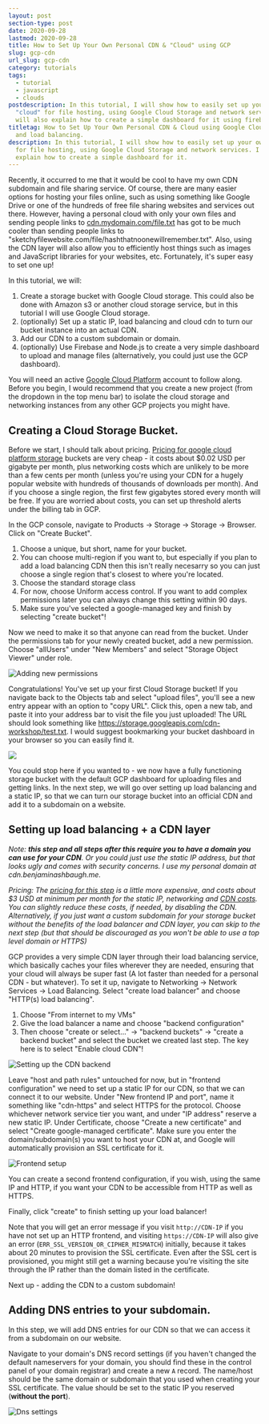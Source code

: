 ```yaml
---
layout: post
section-type: post
date: 2020-09-28
lastmod: 2020-09-28
title: How to Set Up Your Own Personal CDN & "Cloud" using GCP
slug: gcp-cdn
url_slug: gcp-cdn
category: tutorials
tags:
  - tutorial
  - javascript
  - clouds
postdescription: In this tutorial, I will show how to easily set up your own
  "cloud" for file hosting, using Google Cloud Storage and network services. I
  will also explain how to create a simple dashboard for it using firebase.
titletag: How to Set Up Your Own Personal CDN & Cloud using Google Cloud Storage
  and load balancing.
description: In this tutorial, I will show how to easily set up your own "cloud"
  for file hosting, using Google Cloud Storage and network services. I will also
  explain how to create a simple dashboard for it.
---
```

Recently, it occurred to me that it would be cool to have my own CDN subdomain and file sharing service. Of course, there are many easier options for hosting your files online, such as using something like Google Drive or one of the hundreds of free file sharing websites and services out there. However, having a personal cloud with only your own files and sending people links to [cdn.mydomain.com/file.txt](https://cdn.benjaminashbaugh.me/hello.txt) has got to be much cooler than sending people links to "sketchyfilewebsite.com/file/hashthatnoonewillremember.txt". Also, using the CDN layer will also allow you to efficiently host things such as images and JavaScript libraries for your websites, etc. Fortunately, it's super easy to set one up!

In this tutorial, we will:

1. Create a storage bucket with Google Cloud storage. This could also be done with Amazon s3 or another cloud storage service, but in this tutorial I will use Google Cloud storage.
2. (optionally) Set up a static IP, load balancing and cloud cdn to turn our bucket instance into an actual CDN.
3. Add our CDN to a custom subdomain or domain.
4. (optionally) Use Firebase and Node.js to create a very simple dashboard to upload and manage files (alternatively, you could just use the GCP dashboard).

You will need an active [Google Cloud Platform](https://console.cloud.google.com/) account to follow along. Before you begin, I would recommend that you create a new project (from the dropdown in the top menu bar) to isolate the cloud storage and networking instances from any other GCP projects you might have.

## Creating a Cloud Storage Bucket.

Before we start, I should talk about pricing. [Pricing for google cloud platform storage](https://cloud.google.com/storage/pricing) buckets are very cheap - it costs about $0.02 USD per gigabyte per month, plus networking costs which are unlikely to be more than a few cents per month (unless you're using your CDN for a hugely popular website with hundreds of thousands of downloads per month). And if you choose a single region, the first few gigabytes stored every month will be free. If you are worried about costs, you can set up threshold alerts under the billing tab in GCP.

In the GCP console, navigate to Products -> Storage -> Storage -> Browser. Click on "Create Bucket".

1. Choose a unique, but short, name for your bucket.
2. You can choose multi-region if you want to, but especially if you plan to add a load balancing CDN then this isn't really necesarry so you can just choose a single region that's closest to where you're located. 
3. Choose the standard storage class
4. For now, choose Uniform access control. If you want to add complex permissions later you can always change this setting within 90 days.
5. Make sure you've selected a google-managed key and finish by selecting "create bucket"!

Now we need to make it so that anyone can read from the bucket. Under the permissions tab for your newly created bucket, add a new permission. Choose "allUsers" under "New Members" and select "Storage Object Viewer" under role.

![Adding new permissions](/img/uploads/2020-09-28_13-28.png "Adding the new permission")

Congratulations! You've set up your first Cloud Storage bucket! If you navigate back to the Objects tab and select "upload files", you'll see a new entry appear with an option to "copy URL". Click this, open a new tab, and paste it into your address bar to visit the file you just uploaded! The URL should look something like <https://storage.googleapis.com/cdn-workshop/test.txt>. I would suggest bookmarking your bucket dashboard in your browser so you can easily find it.

![](/img/uploads/2020-09-28_13-33.png)

You could stop here if you wanted to - we now have a fully functioning storage bucket with the default GCP dashboard for uploading files and getting links. In the next step, we will go over setting up load balancing and a static IP, so that we can turn our storage bucket into an official CDN and add it to a subdomain on a website.

## Setting up load balancing + a CDN layer

*Note: **this step and all steps after this require you to have a domain you can use for your CDN**. Or you could just use the static IP address, but that looks ugly and comes with security concerns. I use my personal domain at cdn.benjaminashbaugh.me.*

*Pricing: The [pricing for this step](https://cloud.google.com/vpc/network-pricing) is a little more expensive, and costs about $3 USD at minimum per month for the static IP, networking and [CDN costs](https://cloud.google.com/cdn/pricing). You can slightly reduce these costs, if needed, by disabling the CDN. Alternatively, if you just want a custom subdomain for your storage bucket without the benefits of the load balancer and CDN layer, you can skip to the next step (but that should be discouraged as you won't be able to use a top level domain or HTTPS)*

GCP provides a very simple CDN layer through their load balancing service, which basically caches your files wherever they are needed, ensuring that your cloud will always be super fast (A lot faster than needed for a personal CDN - but whatever). To set it up, navigate to Networking -> Network Services -> Load Balancing. Select "create load balancer" and choose "HTTP(s) load balancing".

1. Choose "From internet to my VMs"
2. Give the load balancer a name and choose "backend configuration"
3. Then choose "create or select..." -> "backend buckets" -> "create a backend bucket" and select the bucket we created last step. The key here is to select "Enable cloud CDN"!

![Setting up the CDN backend](/img/uploads/2020-09-28_14-05.png "CDN backend")

Leave "host and path rules" untouched for now, but in "frontend configuration" we need to set up a static IP for our CDN, so that we can connect it to our website. Under "New frontend IP and port", name it something like "cdn-https" and select HTTPS for the protocol. Choose whichever network service tier you want, and under "IP address" reserve a new static IP. Under Certificate, choose "Create a new certificate" and select "Create google-managed certificate". Make sure you enter the domain/subdomain(s) you want to host your CDN at, and Google will automatically provision an SSL certificate for it. 

![Frontend setup](/img/uploads/cdn_frontend_setup.png "Frontend setup")

You can create a second frontend configuration, if you wish, using the same IP and HTTP, if you want your CDN to be accessible from HTTP as well as HTTPS.

Finally, click "create" to finish setting up your load balancer! 

Note that you will get an error message if you visit `http://CDN-IP` if you have not set up an HTTP frontend, and visiting `https://CDN-IP` will also give an error (`ERR_SSL_VERSION_OR_CIPHER_MISMATCH`) initially, because it takes about 20 minutes to provision the SSL certificate. Even after the SSL cert is provisioned, you might still get a warning because you're visiting the site through the IP rather than the domain listed in the certificate.

Next up - adding the CDN to a custom subdomain!

## Adding DNS entries to your subdomain.

In this step, we will add DNS entries for our CDN so that we can access it from a subdomain on our website. 

Navigate to your domain's DNS record settings (if you haven't changed the default nameservers for your domain, you should find these in the control panel of your domain registrar) and create a new `A` record. The name/host should be the same domain or subdomain that you used when creating your SSL certificate. The value should be set to the static IP you reserved (**without the port**).

![Dns settings](/img/uploads/cdn-dns-settings.png "DNS settings")